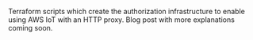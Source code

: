 Terraform scripts which create the authorization infrastructure to enable using AWS IoT with an HTTP proxy. Blog post with more explanations coming soon.
